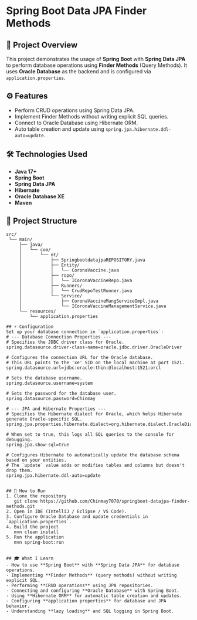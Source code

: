 # Spring Boot Data JPA Finder Methods

## 📌 Project Overview
This project demonstrates the usage of **Spring Boot** with **Spring Data JPA** to perform database operations using **Finder Methods** (Query Methods). It uses **Oracle Database** as the backend and is configured via `application.properties`.

## ⚙️ Features
- Perform CRUD operations using Spring Data JPA.
- Implement Finder Methods without writing explicit SQL queries.
- Connect to Oracle Database using Hibernate ORM.
- Auto table creation and update using `spring.jpa.hibernate.ddl-auto=update`.

## 🛠 Technologies Used
- **Java 17+**
- **Spring Boot**
- **Spring Data JPA**
- **Hibernate**
- **Oracle Database XE**
- **Maven**


## 📂 Project Structure

```plaintext
src/
 └── main/
     ├── java/
     │   └── com/
     │       └── nt/
     │           ├── SpringbootdatajpaREPOSITORY.java
     │           ├── Entity/
     │           │   └── CoronaVaccine.java
     │           ├── ropo/
     │           │   └── ICoronaVaccineRepo.java
     │           ├── Runners/
     │           │   └── CrudRepoTestRunner.java
     │           └── Service/
     │               ├── CoronaVaccineMangServiceImpl.java
     │               └── ICoronaVaccineManagementService.java
     └── resources/
         └── application.properties

## ⚡ Configuration
Set up your database connection in `application.properties`:
# --- Database Connection Properties ---
# Specifies the JDBC driver class for Oracle.
spring.datasource.driver-class-name=oracle.jdbc.driver.OracleDriver

# Configures the connection URL for the Oracle database.
# This URL points to the 'xe' SID on the local machine at port 1521.
spring.datasource.url=jdbc:oracle:thin:@localhost:1521:orcl

# Sets the database username.
spring.datasource.username=system

# Sets the password for the database user.
spring.datasource.password=Chinmay

# --- JPA and Hibernate Properties ---
# Specifies the Hibernate dialect for Oracle, which helps Hibernate generate Oracle-specific SQL.
spring.jpa.properties.hibernate.dialect=org.hibernate.dialect.OracleDialect

# When set to true, this logs all SQL queries to the console for debugging.
spring.jpa.show-sql=true

# Configures Hibernate to automatically update the database schema based on your entities.
# The `update` value adds or modifies tables and columns but doesn't drop them.
spring.jpa.hibernate.ddl-auto=update


## 🚀 How to Run
1. Clone the repository  
   git clone https://github.com/Chinmay7070/springboot-datajpa-finder-methods.git
2. Open in IDE (IntelliJ / Eclipse / VS Code).
3. Configure Oracle Database and update credentials in `application.properties`.
4. Build the project  
   mvn clean install
5. Run the application  
   mvn spring-boot:run


## 🎓 What I Learn
- How to use **Spring Boot** with **Spring Data JPA** for database operations.  
- Implementing **Finder Methods** (query methods) without writing explicit SQL.  
- Performing **CRUD operations** using JPA repositories.  
- Connecting and configuring **Oracle Database** with Spring Boot.  
- Using **Hibernate ORM** for automatic table creation and updates.  
- Configuring **application properties** for database and JPA behavior.  
- Understanding **lazy loading** and SQL logging in Spring Boot.  

